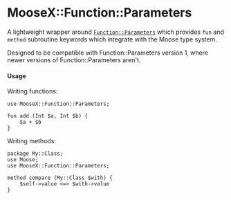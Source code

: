 # MooseX::Function::Parameters

A lightweight wrapper around [`Function::Parameters`][1] which provides `fun`
and `method` subroutine keywords which integrate with the Moose type system.

Designed to be compatible with Function::Parameters version 1, where newer
versions of Function::Parameters aren't.

#### Usage

Writing functions:

```
use MooseX::Function::Parameters;

fun add (Int $a, Int $b) {
    $a + $b
}
```

Writing methods:

```
package My::Class;
use Moose;
use MooseX::Function::Parameters;

method compare (My::Class $with) {
    $self->value <=> $with->value
}
```

[1]: https://metacpan.org/pod/Function::Parameters
